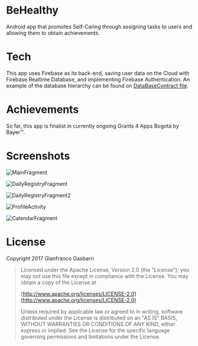 # BeHealthy

Android app that promotes Self-Caring through assigning tasks to users and allowing them to obtain achievements.




# Tech

This app uses Firebase as its back-end, saving user data on the Cloud with Firebase Realtime Database, and implementing 
Firebase Authentication. An example of the database hierarchy can be found on [DataBaseContract file](https://github.com/gincos/BeHealthy/blob/master/app/src/main/java/com/behealthy/gincos/firebase_utils/DatabaseContract.java).





# Achievements

So far, this app is finalist in currently ongoing Grants 4 Apps Bogotá by Bayer™.



# Screenshots

![MainFragment](https://github.com/gincos/BeHealthy/blob/master/Screenshots/BeHealthy_1.png)

![DailyRegistryFragment](https://github.com/gincos/BeHealthy/blob/master/Screenshots/BeHealthy_2.png)

![DailyRegistryFragment2](https://github.com/gincos/BeHealthy/blob/master/Screenshots/BeHealthy_3.png)

![ProfileActivity](https://github.com/gincos/BeHealthy/blob/master/Screenshots/BeHealthy_5.png)

![CalendarFragment](https://github.com/gincos/BeHealthy/blob/master/Screenshots/BeHealthy_6.png)




# License

Copyright 2017 Gianfranco Gasbarri

   >Licensed under the Apache License, Version 2.0 (the "License");
   >you may not use this file except in compliance with the License.
   >You may obtain a copy of the License at
>
   >    [http://www.apache.org/licenses/LICENSE-2.0](http://www.apache.org/licenses/LICENSE-2.0)
>
   >Unless required by applicable law or agreed to in writing, software
   >distributed under the License is distributed on an "AS IS" BASIS,
   >WITHOUT WARRANTIES OR CONDITIONS OF ANY KIND, either express or implied.
   >See the License for the specific language governing permissions and
   >limitations under the License.
